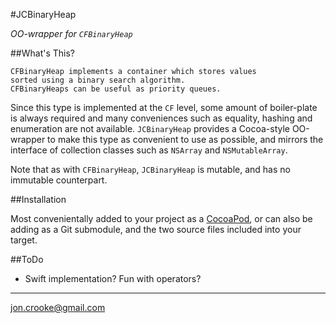 #JCBinaryHeap

*OO-wrapper for `CFBinaryHeap`*

##What's This?

	CFBinaryHeap implements a container which stores values 
	sorted using a binary search algorithm.  
	CFBinaryHeaps can be useful as priority queues.
	
Since this type is implemented at the `CF` level, some amount of boiler-plate is always required and many conveniences such as equality, hashing and enumeration are not available. `JCBinaryHeap` provides a Cocoa-style OO-wrapper to make this type as convenient to use as possible, and mirrors the interface of collection classes such as `NSArray` and `NSMutableArray`.

Note that as with `CFBinaryHeap`, `JCBinaryHeap` is mutable, and has no immutable counterpart.

##Installation

Most convenientally added to your project as a [CocoaPod](www.cocoapods.org), or can also be adding as a Git submodule, and the two source files included into your target.

##ToDo
* Swift implementation? Fun with operators?

---
[jon.crooke@gmail.com](mailto:joncrooke@gmail.com)

